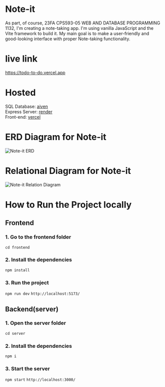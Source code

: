 # Note-it
As part, of course, 23FA CPS593-05 WEB AND DATABASE PROGRAMMING 1132, I'm creating a note-taking app. I'm using vanilla JavaScript and the Vite framework to build it. My main goal is to make a user-friendly and good-looking interface with proper Note-taking functionality.

# live link
https://todo-to-do.vercel.app

# Hosted
SQL Database: [aiven](https://aiven.io/)
<br/>
Express Server: [render](https://render.com/)
<br/>
Front-end: [vercel](https://vercel.com/)

# ERD Diagram for Note-it
![Note-it ERD](https://github.com/harshptl14/note-it/assets/57007680/0114accb-88fd-44c5-b5cb-554a577823c0)

# Relational Diagram for Note-it
![Note-it Relation Diagram](https://github.com/harshptl14/note-it/assets/57007680/931f34a2-7029-4889-8686-2b3500799b63)

# How to Run the Project locally

## Frontend
### 1. Go to the frontend folder
`cd frontend`

### 2. Install the dependencies

`npm install`

### 3. Run the project

`npm run dev`
`http://localhost:5173/`

## Backend(server)
### 1. Open the server folder
`cd server`
### 2. Install the dependencies
`npm i`
### 3. Start the server
`npm start`
`http://localhost:3000/`



